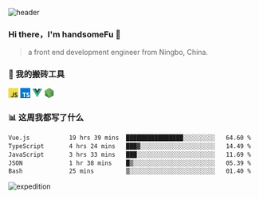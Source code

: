 ![header](https://raw.githubusercontent.com/fzq1998/fzq1998/master/header.png)

### Hi there，I'm handsomeFu 👋

> a front end development engineer from Ningbo, China.

### 🔧 我的搬砖工具
<code><img height="20" src="https://raw.githubusercontent.com/github/explore/80688e429a7d4ef2fca1e82350fe8e3517d3494d/topics/javascript/javascript.png" alt="javascript"></code>
<code><img height="20" src="https://raw.githubusercontent.com/github/explore/80688e429a7d4ef2fca1e82350fe8e3517d3494d/topics/typescript/typescript.png" alt="typescript"></code>
<code><img height="20" src="https://raw.githubusercontent.com/github/explore/80688e429a7d4ef2fca1e82350fe8e3517d3494d/topics/vue/vue.png" alt="vue"></code>
<code><img height="20" src="https://raw.githubusercontent.com/github/explore/80688e429a7d4ef2fca1e82350fe8e3517d3494d/topics/nodejs/nodejs.png" alt="nodejs"></code>



### 📊 这周我都写了什么
<!--START_SECTION:waka-->

```txt
Vue.js           19 hrs 39 mins  ████████████████░░░░░░░░░   64.60 %
TypeScript       4 hrs 24 mins   ███▓░░░░░░░░░░░░░░░░░░░░░   14.49 %
JavaScript       3 hrs 33 mins   ███░░░░░░░░░░░░░░░░░░░░░░   11.69 %
JSON             1 hr 38 mins    █▒░░░░░░░░░░░░░░░░░░░░░░░   05.39 %
Bash             25 mins         ▒░░░░░░░░░░░░░░░░░░░░░░░░   01.40 %
```

<!--END_SECTION:waka-->


![expedition](https://raw.githubusercontent.com/fzq1998/fzq1998/master/expedition.gif)

